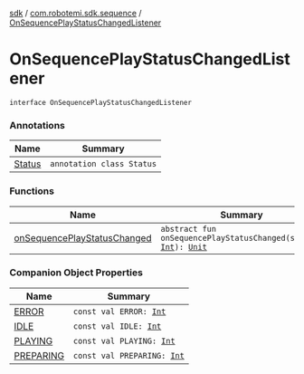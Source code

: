 [sdk](../../index.md) / [com.robotemi.sdk.sequence](../index.md) / [OnSequencePlayStatusChangedListener](./index.md)

# OnSequencePlayStatusChangedListener

`interface OnSequencePlayStatusChangedListener`

### Annotations

| Name | Summary |
|---|---|
| [Status](-status/index.md) | `annotation class Status` |

### Functions

| Name | Summary |
|---|---|
| [onSequencePlayStatusChanged](on-sequence-play-status-changed.md) | `abstract fun onSequencePlayStatusChanged(status: `[`Int`](https://kotlinlang.org/api/latest/jvm/stdlib/kotlin/-int/index.html)`): `[`Unit`](https://kotlinlang.org/api/latest/jvm/stdlib/kotlin/-unit/index.html) |

### Companion Object Properties

| Name | Summary |
|---|---|
| [ERROR](-e-r-r-o-r.md) | `const val ERROR: `[`Int`](https://kotlinlang.org/api/latest/jvm/stdlib/kotlin/-int/index.html) |
| [IDLE](-i-d-l-e.md) | `const val IDLE: `[`Int`](https://kotlinlang.org/api/latest/jvm/stdlib/kotlin/-int/index.html) |
| [PLAYING](-p-l-a-y-i-n-g.md) | `const val PLAYING: `[`Int`](https://kotlinlang.org/api/latest/jvm/stdlib/kotlin/-int/index.html) |
| [PREPARING](-p-r-e-p-a-r-i-n-g.md) | `const val PREPARING: `[`Int`](https://kotlinlang.org/api/latest/jvm/stdlib/kotlin/-int/index.html) |
